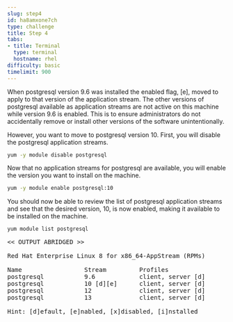 ```yaml
---
slug: step4
id: ha8amxone7ch
type: challenge
title: Step 4
tabs:
- title: Terminal
  type: terminal
  hostname: rhel
difficulty: basic
timelimit: 900
---
```

When postgresql version 9.6 was installed the enabled flag, [e], moved to apply
to that version of the application stream.  The other versions of postgresql
available as application streams are not active on this machine while version
9.6 is enabled.  This is to ensure administrators do not
accidentally remove or install other versions of the software unintentionally.

However, you want to move to postgresql version 10.  First, you will disable
the postgresql application streams.

```bash
yum -y module disable postgresql
```

Now that no application streams for postgresql are available, you will enable the version you want to install on the machine.

```bash
yum -y module enable postgresql:10
```

You should now be able to review the list of postgresql application streams and see that the desired version, 10, is now enabled, making it available to be installed on the machine.

```bash
yum module list postgresql
```

<pre class="file">
<< OUTPUT ABRIDGED >>

Red Hat Enterprise Linux 8 for x86_64-AppStream (RPMs)

Name                 Stream         Profiles
postgresql           9.6            client, server [d]
postgresql           10 [d][e]      client, server [d]
postgresql           12             client, server [d]
postgresql           13             client, server [d]

Hint: [d]efault, [e]nabled, [x]disabled, [i]nstalled
</pre>

